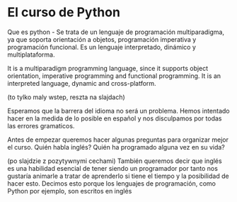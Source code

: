 ﻿# El curso de Python
Que es python - Se trata de un lenguaje de programación multiparadigma, ya que soporta orientación a objetos, programación imperativa y programación funcional. Es un lenguaje interpretado, dinámico y multiplataforma. 
 
 It is a multiparadigm programming language, since it supports object orientation, imperative programming and functional programming. It is an interpreted language, dynamic and cross-platform.
 
 (to tylko maly wstep, reszta na slajdach)
 
 Esperamos que la barrera del idioma no será un problema. Hemos intentado hacer en la medida de lo posible en español y nos disculpamos por todas las errores gramaticos.
 
Antes de empezar queremos hacer algunas preguntas para organizar mejor el curso. 
Quién habla inglés? 
Quién ha programado alguna vez en su vida?

(po slajdzie z pozytywnymi cechami)
También queremos decir que inglés es una habilidad esencial de tener siendo un programador por tanto nos gustaría animarle a tratar de aprenderlo si tiene el tiempo y la posibilidad de hacer esto. 
Decimos esto porque los lenguajes de programación, como Python por ejemplo, son escritos en inglés

